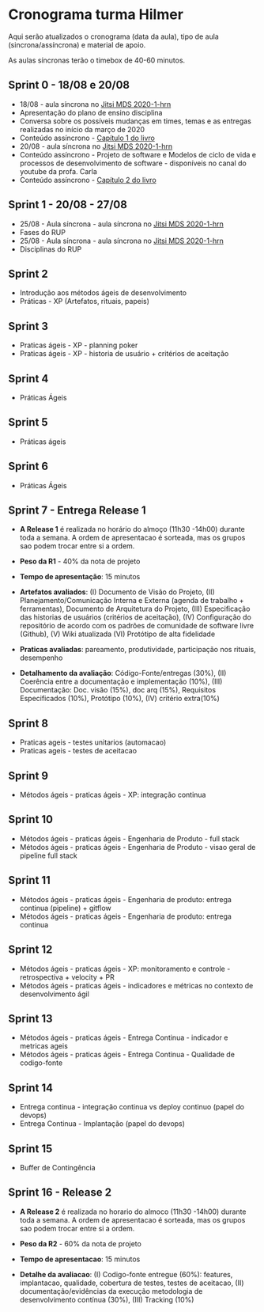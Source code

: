 # Cronograma turma Hilmer
Aqui serão atualizados o cronograma (data da aula), tipo de aula (sincrona/assíncrona) e material de apoio.

As aulas síncronas terão o timebox de 40-60 minutos.

## Sprint 0 - 18/08 e 20/08

- 18/08 - aula síncrona no [Jitsi MDS 2020-1-hrn](https://meet.jit.si/mds2020-1-hrn)
- Apresentação do plano de ensino disciplina
- Conversa sobre os possíveis  mudanças em times, temas e as entregas realizadas no início da março de 2020
- Conteúdo assíncrono - [Capítulo 1 do livro](https://engsoftmoderna.info/cap1.html)
- 20/08 - aula síncrona no [Jitsi MDS 2020-1-hrn](https://meet.jit.si/mds2020-1-hrn)
- Conteúdo assíncrono - Projeto de software e Modelos de ciclo de vida e processos de desenvolvimento de software - disponíveis no canal do youtube da profa. Carla
- Conteúdo assíncrono - [Capítulo 2 do livro](https://engsoftmoderna.info/cap2.html) 


## Sprint 1 - 20/08 - 27/08

- 25/08 - Aula síncrona - aula síncrona no [Jitsi MDS 2020-1-hrn](https://meet.jit.si/mds2020-1-hrn)
- Fases do RUP
- 25/08 - Aula síncrona - aula síncrona no [Jitsi MDS 2020-1-hrn](https://meet.jit.si/mds2020-1-hrn)
- Disciplinas do RUP


## Sprint 2
- Introdução aos métodos ágeis de desenvolvimento
- Práticas - XP (Artefatos, rituais, papeis)


## Sprint 3
- Praticas ágeis - XP - planning poker
- Praticas ágeis - XP - historia de usuário + critérios de aceitação

## Sprint 4
- Práticas Ágeis

## Sprint 5

- Práticas ágeis
## Sprint 6

- Práticas Ágeis

## Sprint 7 - Entrega Release 1
- **A Release 1** é realizada no horário do almoço (11h30 -14h00) durante toda a semana. A ordem de apresentacao é sorteada, mas os grupos sao podem trocar entre si a ordem. 

- **Peso da R1** - 40% da nota de projeto

- **Tempo de apresentação**: 15 minutos 

- **Artefatos avaliados**: (I) Documento de Visão do Projeto, (II) Planejamento/Comunicação Interna e Externa (agenda de trabalho + ferramentas), Documento de Arquitetura do Projeto, (III) Especificação das historias de usuários (critérios de aceitação), (IV) Configuração do repositório de acordo com os padrões de comunidade de software livre (Github), (V) Wiki atualizada (VI) Protótipo de alta fidelidade 

- **Praticas avaliadas**: pareamento, produtividade, participação nos rituais, desempenho

- **Detalhamento da avaliação**: Código-Fonte/entregas (30%), (II) Coerência entre a documentação e implementação (10%), (III) Documentação: Doc. visão (15%), doc arq (15%), Requisitos Especificados (10%), Protótipo (10%), (IV) critério extra(10%)


## Sprint 8
- Praticas ageis - testes unitarios (automacao)
- Praticas ageis - testes de aceitacao

## Sprint 9
- Métodos ágeis - praticas ágeis - XP: integração continua

## Sprint 10
- Métodos ágeis - praticas ágeis - Engenharia de Produto - full stack
- Métodos ágeis - praticas ágeis - Engenharia de Produto - visao geral de pipeline full stack

## Sprint 11

- Métodos ágeis - praticas ágeis  - Engenharia de produto: entrega continua (pipeline) + gitflow
- Métodos ágeis - praticas ágeis  - Engenharia de produto: entrega continua

## Sprint 12
- Métodos ágeis - praticas ágeis - XP: monitoramento e controle - retrospectiva + velocity + PR
- Métodos ágeis - praticas ágeis - indicadores e métricas no contexto de desenvolvimento ágil

## Sprint 13
- Métodos ágeis - praticas ágeis - Entrega Continua - indicador e metricas ageis
- Métodos ágeis - praticas ágeis - Entrega Continua - Qualidade de codigo-fonte

## Sprint 14
- Entrega continua - integração continua vs deploy continuo (papel do devops)
- Entrega Continua - Implantação  (papel do devops)

## Sprint 15
- Buffer de Contingência

## Sprint 16 - Release 2
- **A Release 2** é realizada no horario do almoco (11h30 -14h00) durante toda a semana. A ordem de apresentacao é sorteada, mas os grupos sao podem trocar entre si a ordem. 

- **Peso da R2** - 60% da nota de projeto

- **Tempo de apresentacao**: 15 minutos 

- **Detalhe da avaliacao**:  (I) Codigo-fonte entregue (60%): features, implantacao, qualidade, cobertura de testes, testes de aceitacao, (II) documentação/evidências da execução metodologia de desenvolvimento contínua (30%), (III) Tracking (10%)

